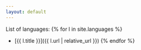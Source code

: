 ```yaml
---
layout: default
---
```

List of languages:
{% for l in site.languages %}
* [{{ l.title }}]({{ l.url | relative_url }})
{% endfor %}
